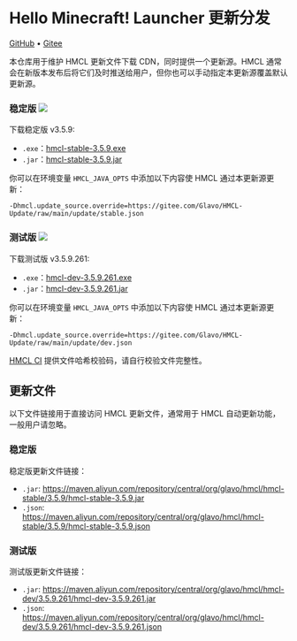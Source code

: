 # Hello Minecraft! Launcher 更新分发

[GitHub](https://github.com/HMCL-dev/HMCL-Update) • [Gitee](https://gitee.com/Glavo/HMCL-Update)

本仓库用于维护 HMCL 更新文件下载 CDN，同时提供一个更新源。HMCL 通常会在新版本发布后将它们及时推送给用户，但你也可以手动指定本更新源覆盖默认更新源。


### 稳定版 [![](https://img.shields.io/maven-central/v/org.glavo.hmcl/hmcl-stable?label=稳定版)](https://search.maven.org/artifact/org.glavo.hmcl/hmcl-stable/3.5.9/pom)

下载稳定版 v3.5.9:

* `.exe`：[hmcl-stable-3.5.9.exe](https://maven.aliyun.com/repository/central/org/glavo/hmcl/hmcl-stable/3.5.9/hmcl-stable-3.5.9.exe)
* `.jar`：[hmcl-stable-3.5.9.jar](https://maven.aliyun.com/repository/central/org/glavo/hmcl/hmcl-stable/3.5.9/hmcl-stable-3.5.9.jar)

你可以在环境变量 `HMCL_JAVA_OPTS` 中添加以下内容使 HMCL 通过本更新源更新：

```
-Dhmcl.update_source.override=https://gitee.com/Glavo/HMCL-Update/raw/main/update/stable.json
```

### 测试版 [![](https://img.shields.io/maven-central/v/org.glavo.hmcl/hmcl-dev?label=测试版)](https://search.maven.org/artifact/org.glavo.hmcl/hmcl-dev/3.5.9.261/pom)

下载测试版 v3.5.9.261:

* `.exe`：[hmcl-dev-3.5.9.261.exe](https://maven.aliyun.com/repository/central/org/glavo/hmcl/hmcl-dev/3.5.9.261/hmcl-dev-3.5.9.261.exe)
* `.jar`：[hmcl-dev-3.5.9.261.jar](https://maven.aliyun.com/repository/central/org/glavo/hmcl/hmcl-dev/3.5.9.261/hmcl-dev-3.5.9.261.jar)

你可以在环境变量 `HMCL_JAVA_OPTS` 中添加以下内容使 HMCL 通过本更新源更新：

```
-Dhmcl.update_source.override=https://gitee.com/Glavo/HMCL-Update/raw/main/update/dev.json
```



[HMCL CI](https://ci.huangyuhui.net/) 提供文件哈希校验码，请自行校验文件完整性。
## 更新文件

以下文件链接用于直接访问 HMCL 更新文件，通常用于 HMCL 自动更新功能，一般用户请忽略。

### 稳定版

稳定版更新文件链接：

* `.jar`: https://maven.aliyun.com/repository/central/org/glavo/hmcl/hmcl-stable/3.5.9/hmcl-stable-3.5.9.jar
* `.json`: https://maven.aliyun.com/repository/central/org/glavo/hmcl/hmcl-stable/3.5.9/hmcl-stable-3.5.9.json

### 测试版

测试版更新文件链接：

* `.jar`: https://maven.aliyun.com/repository/central/org/glavo/hmcl/hmcl-dev/3.5.9.261/hmcl-dev-3.5.9.261.jar
* `.json`: https://maven.aliyun.com/repository/central/org/glavo/hmcl/hmcl-dev/3.5.9.261/hmcl-dev-3.5.9.261.json

